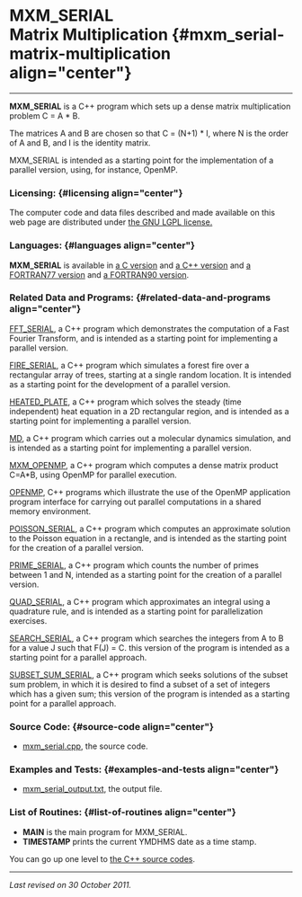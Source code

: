 MXM\_SERIAL\
Matrix Multiplication {#mxm_serial-matrix-multiplication align="center"}
=====================

------------------------------------------------------------------------

**MXM\_SERIAL** is a C++ program which sets up a dense matrix
multiplication problem C = A \* B.

The matrices A and B are chosen so that C = (N+1) \* I, where N is the
order of A and B, and I is the identity matrix.

MXM\_SERIAL is intended as a starting point for the implementation of a
parallel version, using, for instance, OpenMP.

### Licensing: {#licensing align="center"}

The computer code and data files described and made available on this
web page are distributed under [the GNU LGPL
license.](../../txt/gnu_lgpl.txt)

### Languages: {#languages align="center"}

**MXM\_SERIAL** is available in [a C
version](../../c_src/mxm_serial/mxm_serial.html) and [a C++
version](../../cpp_src/mxm_serial/mxm_serial.html) and [a FORTRAN77
version](../../f77_src/mxm_serial/mxm_serial.html) and [a FORTRAN90
version](../../f_src/mxm_serial/mxm_serial.html).

### Related Data and Programs: {#related-data-and-programs align="center"}

[FFT\_SERIAL](../../cpp_src/fft_serial/fft_serial.html), a C++ program
which demonstrates the computation of a Fast Fourier Transform, and is
intended as a starting point for implementing a parallel version.

[FIRE\_SERIAL](../../cpp_src/fire_serial/fire_serial.html), a C++
program which simulates a forest fire over a rectangular array of trees,
starting at a single random location. It is intended as a starting point
for the development of a parallel version.

[HEATED\_PLATE](../../cpp_src/heated_plate/heated_plate.html), a C++
program which solves the steady (time independent) heat equation in a 2D
rectangular region, and is intended as a starting point for implementing
a parallel version.

[MD](../../cpp_src/md/md.html), a C++ program which carries out a
molecular dynamics simulation, and is intended as a starting point for
implementing a parallel version.

[MXM\_OPENMP](../../cpp_src/mxv_openmp/mxv_openmp.html), a C++ program
which computes a dense matrix product C=A\*B, using OpenMP for parallel
execution.

[OPENMP](../../cpp_src/openmp/openmp.html), C++ programs which
illustrate the use of the OpenMP application program interface for
carrying out parallel computations in a shared memory environment.

[POISSON\_SERIAL](../../cpp_src/poisson_serial/poisson_serial.html), a
C++ program which computes an approximate solution to the Poisson
equation in a rectangle, and is intended as the starting point for the
creation of a parallel version.

[PRIME\_SERIAL](../../cpp_src/prime_serial/prime_serial.html), a C++
program which counts the number of primes between 1 and N, intended as a
starting point for the creation of a parallel version.

[QUAD\_SERIAL](../../cpp_src/quad_serial/quad_serial.html), a C++
program which approximates an integral using a quadrature rule, and is
intended as a starting point for parallelization exercises.

[SEARCH\_SERIAL](../../cpp_src/search_serial/search_serial.html), a C++
program which searches the integers from A to B for a value J such that
F(J) = C. this version of the program is intended as a starting point
for a parallel approach.

[SUBSET\_SUM\_SERIAL](../../cpp_src/subset_sum_serial/subset_sum_serial.html),
a C++ program which seeks solutions of the subset sum problem, in which
it is desired to find a subset of a set of integers which has a given
sum; this version of the program is intended as a starting point for a
parallel approach.

### Source Code: {#source-code align="center"}

-   [mxm\_serial.cpp](mxm_serial.cpp), the source code.

### Examples and Tests: {#examples-and-tests align="center"}

-   [mxm\_serial\_output.txt](mxm_serial_output.txt), the output file.

### List of Routines: {#list-of-routines align="center"}

-   **MAIN** is the main program for MXM\_SERIAL.
-   **TIMESTAMP** prints the current YMDHMS date as a time stamp.

You can go up one level to [the C++ source codes](../cpp_src.html).

------------------------------------------------------------------------

*Last revised on 30 October 2011.*
